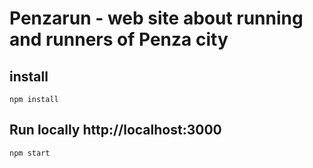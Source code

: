 # Penzarun - web site about running and runners of Penza city
## install
`npm install`

## Run locally http://localhost:3000
`npm start`
